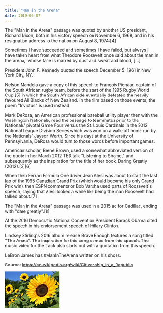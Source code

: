 ```yaml
---
title: "Man in the Arena"
date: 2019-06-07
---
```


The "Man in the Arena" passage was quoted by another US president, Richard Nixon, both in his victory speech on November 6, 1968, and in his resignation address to the nation on August 8, 1974:[4]

Sometimes I have succeeded and sometimes I have failed, but always I have taken heart from what Theodore Roosevelt once said about the man in the arena, 'whose face is marred by dust and sweat and blood, [...]

President John F. Kennedy quoted the speech December 5, 1961 in New York City, NY.

Nelson Mandela gave a copy of this speech to François Pienaar, captain of the South African rugby team, before the start of the 1995 Rugby World Cup,[5] in which the South African side eventually defeated the heavily favoured All Blacks of New Zealand. In the film based on those events, the poem "Invictus" is used instead.

Mark DeRosa, an American professional baseball utility player then with the Washington Nationals, read the passage to teammates prior to the Nationals' pivotal Game Four versus the St. Louis Cardinals in the 2012 National League Division Series which was won on a walk-off home run by the Nationals' Jayson Werth. Since his days at the University of Pennsylvania, DeRosa would turn to those words before important games.

American scholar, Brené Brown, used a somewhat abbreviated version of the quote in her March 2012 TED talk "Listening to Shame," and subsequently as the inspiration for the title of her book, Daring Greatly (2012).[3][6]

When then Ferrari Formula One driver Jean Alesi was about to start the last lap of the 1995 Canadian Grand Prix (which would become his only Grand Prix win), then ESPN commentator Bob Varsha used parts of Roosevelt´s speech, saying that Alesi looked a while like being the man Roosevelt had talked about.[7]

The "Man in the Arena" passage was used in a 2015 ad for Cadillac, ending with "dare greatly".[8]

At the 2016 Democratic National Convention President Barack Obama cited the speech in his endorsement speech of Hillary Clinton.

Lindsey Stirling's 2016 album release Brave Enough features a song titled "The Arena". The inspiration for this song comes from this speech. The music video for the track also starts out with a quotation from this speech.

LeBron James has #ManInTheArena written on his shoes.

Source: https://en.wikipedia.org/wiki/Citizenship_in_a_Republic

![this screenshot](../_posts/sunflower-image.jpg)
